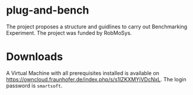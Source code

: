 # plug-and-bench
The project proposes a structure and guidlines to carry out Benchmarking Experiment. The project was funded by RobMoSys.

# Downloads
A Virtual Machine with all prerequisites installed is available on https://owncloud.fraunhofer.de/index.php/s/s1lZKXMYjVDcNxL. The login password is `smartsoft`.
